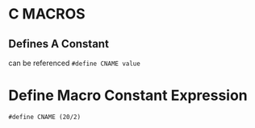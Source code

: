 # C MACROS

## Defines A Constant
can be referenced
`#define CNAME value`

# Define Macro Constant Expression
`#define CNAME (20/2)`
